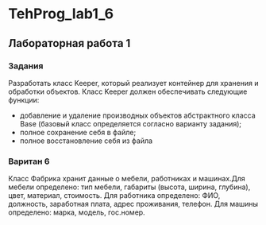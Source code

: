 # TehProg_lab1_6  
## Лабораторная работа 1  
### Задания  
Разработать класс Keeper, который реализует контейнер для хранения и обработки
объектов. Класс Keeper должен обеспечивать следующие функции:  
* добавление и удаление производных объектов абстрактного класса Base (базовый
класс определяется согласно варианту задания);  
* полное сохранение себя в файле;  
* полное восстановление себя из файла  
### Варитан 6  
Класс Фабрика хранит данные о мебели, работниках и машинах.Для мебели
определено: тип мебели, габариты (высота, ширина, глубина), цвет, материал,
стоимость. Для работника определено: ФИО, должность, заработная плата,
адрес проживания, телефон. Для машины определено: марка, модель,
гос.номер.
